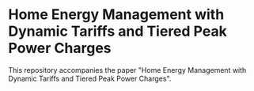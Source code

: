 # Home Energy Management with Dynamic Tariffs and Tiered Peak Power Charges

This repository accompanies the paper "Home Energy Management with Dynamic Tariffs and Tiered Peak Power Charges".
